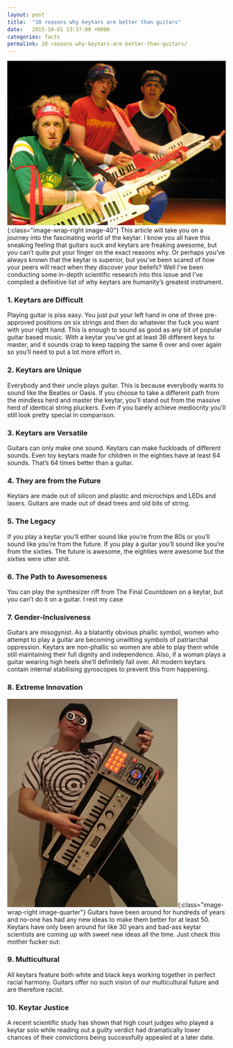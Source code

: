 ```yaml
---
layout: post
title:  "10 reasons why keytars are better than guitars"
date:   2015-10-01 13:37:00 +0000
categories: facts
permalink: 10-reasons-why-keytars-are-better-than-guitars/
---
```


![Keytar Chads](/assets/img/keytar-chad.jpg){:class="image-wrap-right image-40"}
This article will take you on a journey into the fascinating world of the keytar. I know you all have this sneaking feeling that guitars suck and keytars are freaking awesome, but you can’t quite put your finger on the exact reasons why. Or perhaps you’ve always known that the keytar is superior, but you’ve been scared of how your peers will react when they discover your beliefs? Well I’ve been conducting some in-depth scientific research into this issue and I’ve compiled a definitive list of why keytars are humanity’s greatest instrument.

### 1. Keytars are Difficult
Playing guitar is piss easy. You just put your left hand in one of three pre-approved positions on six strings and then do whatever the fuck you want with your right hand. This is enough to sound as good as any bit of popular guitar based music. With a keytar you’ve got at least 36 different keys to master, and it sounds crap to keep tapping the same 6 over and over again so you’ll need to put a lot more effort in.

### 2. Keytars are Unique
Everybody and their uncle plays guitar. This is because everybody wants to sound like the Beatles or Oasis. If you choose to take a different path from the mindless herd and master the keytar, you’ll stand out from the massive herd of identical string pluckers. Even if you barely achieve mediocrity you’ll still look pretty special in comparison.

### 3. Keytars are Versatile
Guitars can only make one sound. Keytars can make fuckloads of different sounds. Even toy keytars made for children in the eighties have at least 64 sounds. That’s 64 times better than a guitar.

### 4. They are from the Future
Keytars are made out of silicon and plastic and microchips and LEDs and lasers. Guitars are made out of dead trees and old bits of string.

### 5. The Legacy
If you play a keytar you’ll either sound like you’re from the 80s or you’ll sound like you’re from the future. If you play a guitar you’ll sound like you’re from the sixties. The future is awesome, the eighties were awesome but the sixties were utter shit.

### 6. The Path to Awesomeness
You can play the synthesizer riff from The Final Countdown on a keytar, but you can’t do it on a guitar. I rest my case

### 7. Gender-Inclusiveness
Guitars are misogynist. As a blatantly obvious phallic symbol, women who attempt to play a guitar are becoming unwitting symbols of patriarchal oppression. Keytars are non-phallic so women are able to play them while still maintaining their full dignity and independence. Also, if a woman plays a guitar wearing high heels she’ll definitely fall over. All modern keytars contain internal stabilising gyroscopes to prevent this from happening.

### 8. Extreme Innovation
![Keytar Scientist](/assets/img/keytar-scientist.jpg){:class="image-wrap-right image-quarter"}
Guitars have been around for hundreds of years and no-one has had any new ideas to make them better for at least 50. Keytars have only been around for like 30 years and bad-ass keytar scientists are coming up with sweet new ideas all the time. Just check this mother fucker out:

### 9. Multicultural
All keytars feature both white and black keys working together in perfect racial harmony. Guitars offer no such vision of our multicultural future and are therefore racist.

### 10. Keytar Justice
A recent scientific study has shown that high court judges who played a keytar solo while reading out a guilty verdict had dramatically lower chances of their convictions being successfully appealed at a later date.

